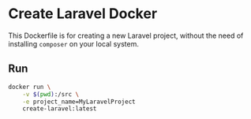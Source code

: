 # Create Laravel Docker

This Dockerfile is for creating a new Laravel project, without the need of installing `composer` on your local system.

## Run

```bash
docker run \
    -v $(pwd):/src \
    -e project_name=MyLaravelProject
    create-laravel:latest
```
